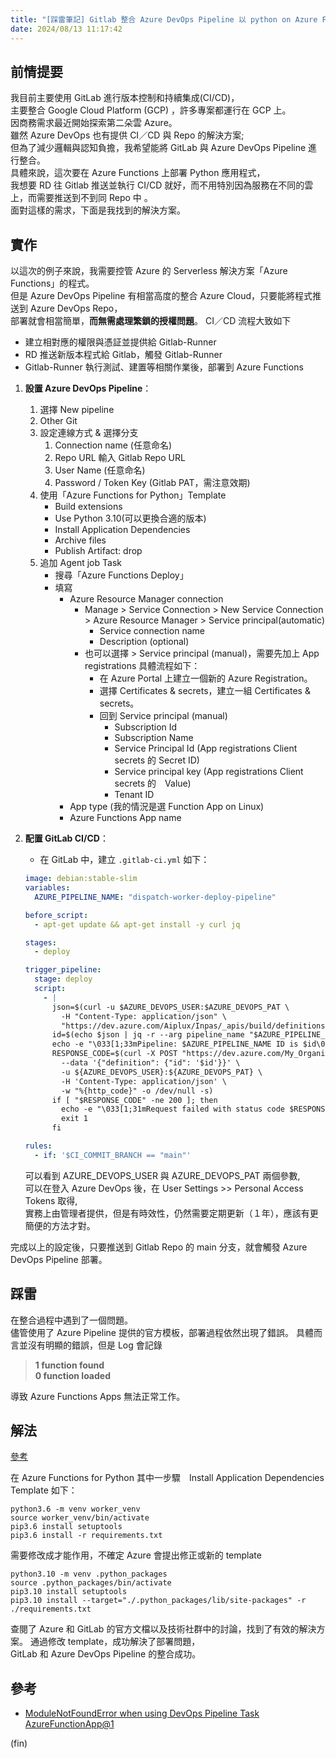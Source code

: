 ```yaml
---
title: "[踩雷筆記] Gitlab 整合 Azure DevOps Pipeline 以 python on Azure Functions 為例"
date: 2024/08/13 11:17:42
---
```


## 前情提要

我目前主要使用 GitLab 進行版本控制和持續集成(CI/CD)，  
主要整合 Google Cloud Platform (GCP) ，許多專案都運行在 GCP 上。  
因商務需求最近開始探索第二朵雲 Azure。  
雖然 Azure DevOps 也有提供 CI／CD 與 Repo 的解決方案;  
但為了減少邏輯與認知負擔，我希望能將 GitLab 與 Azure DevOps Pipeline 進行整合。  
具體來說，這次要在 Azure Functions 上部署 Python 應用程式，  
我想要 RD 往 Gitlab 推送並執行 CI/CD 就好，而不用特別因為服務在不同的雲上，而需要推送到不到同 Repo 中 。  
面對這樣的需求，下面是我找到的解決方案。  

## 實作

以這次的例子來說，我需要控管 Azure 的 Serverless 解決方案「Azure Functions」的程式。  
但是 Azure DevOps Pipeline 有相當高度的整合 Azure Cloud，只要能將程式推送到 Azure DevOps Repo，  
部署就會相當簡單，**而無需處理繁鎖的授權問題**。
CI／CD 流程大致如下

- 建立相對應的權限與憑証並提供給 Gitlab-Runner
- RD 推送新版本程式給 Gitlab，觸發 Gitlab-Runner
- Gitlab-Runner 執行測試、建置等相關作業後，部署到 Azure Functions

1. **設置 Azure DevOps Pipeline**：
   1. 選擇 New pipeline
   2. Other Git
   3. 設定連線方式 & 選擇分支
      1. Connection name (任意命名)
      2. Repo URL 輸入 Gitlab Repo URL
      3. User Name (任意命名)
      4. Password / Token Key (Gitlab PAT，需注意效期)
   4. 使用「Azure Functions for Python」Template
      - Build extensions
      - Use Python 3.10(可以更換合適的版本)
      - Install Application Dependencies
      - Archive files
      - Publish Artifact: drop
   5. 追加 Agent job Task
      - 搜尋「Azure Functions Deploy」
      - 填寫
        - Azure Resource Manager connection
          - Manage > Service Connection > New Service Connection > Azure Resource Manager > Service principal(automatic)
            - Service connection name
            - Description (optional)
          - 也可以選擇 > Service principal (manual)，需要先加上 App registrations 具體流程如下：
            - 在 Azure Portal 上建立一個新的 Azure Registration。
            - 選擇 Certificates & secrets，建立一組 Certificates & secrets。
            - 回到 Service principal (manual)
              - Subscription Id
              - Subscription Name
              - Service Principal Id (App registrations Client secrets 的 Secret ID)
              - Service principal key (App registrations Client secrets 的　Value)
              - Tenant ID
        - App type (我的情況是選 Function App on Linux)
        - Azure Functions App name

2. **配置 GitLab CI/CD**：
   - 在 GitLab 中，建立 `.gitlab-ci.yml` 如下：

    ```yml
    image: debian:stable-slim
    variables:
      AZURE_PIPELINE_NAME: "dispatch-worker-deploy-pipeline"

    before_script:
      - apt-get update && apt-get install -y curl jq

    stages:
      - deploy

    trigger_pipeline:
      stage: deploy
      script:
        - |
          json=$(curl -u $AZURE_DEVOPS_USER:$AZURE_DEVOPS_PAT \
            -H "Content-Type: application/json" \
            "https://dev.azure.com/Aiplux/Inpas/_apis/build/definitions?api-version=6.0")
          id=$(echo $json | jq -r --arg pipeline_name "$AZURE_PIPELINE_NAME" '.value[] | select(.name==$pipeline_name) | .id')
          echo -e "\033[1;33mPipeline: $AZURE_PIPELINE_NAME ID is $id\033[0m"
          RESPONSE_CODE=$(curl -X POST "https://dev.azure.com/My_Organization/My_Project/_apis/build/builds?api-version=6.0" \
            --data '{"definition": {"id": '$id'}}' \
            -u ${AZURE_DEVOPS_USER}:${AZURE_DEVOPS_PAT} \
            -H 'Content-Type: application/json' \
            -w "%{http_code}" -o /dev/null -s)
          if [ "$RESPONSE_CODE" -ne 200 ]; then
            echo -e "\033[1;31mRequest failed with status code $RESPONSE_CODE\033[0m"
            exit 1
          fi

    rules:
      - if: '$CI_COMMIT_BRANCH == "main"'
    ```

    可以看到 AZURE_DEVOPS_USER 與 AZURE_DEVOPS_PAT 兩個參數,  
    可以在登入 Azure DevOps 後，在 User Settings >> Personal Access Tokens 取得,  
    實務上由管理者提供，但是有時效性，仍然需要定期更新（１年），應該有更簡便的方法才對。

完成以上的設定後，只要推送到 Gitlab Repo 的 main 分支，就會觸發 Azure DevOps Pipeline 部署。

## 踩雷

在整合過程中遇到了一個問題。  
儘管使用了 Azure Pipeline 提供的官方模板，部署過程依然出現了錯誤。
具體而言並沒有明顯的錯誤，但是 Log 會記錄

> **1 function found**  
> **0 function loaded**

導致 Azure Functions Apps 無法正常工作。

## 解法

[參考](https://github.com/Azure/azure-functions-python-worker/issues/708#issuecomment-765528255)

在 Azure Functions for Python 其中一步驟　Install Application Dependencies  
Template 如下：

```shell
python3.6 -m venv worker_venv
source worker_venv/bin/activate
pip3.6 install setuptools
pip3.6 install -r requirements.txt
```

需要修改成才能作用，不確定 Azure 會提出修正或新的 template

```shell
python3.10 -m venv .python_packages
source .python_packages/bin/activate
pip3.10 install setuptools
pip3.10 install --target="./.python_packages/lib/site-packages" -r ./requirements.txt
```

查閱了 Azure 和 GitLab 的官方文檔以及技術社群中的討論，找到了有效的解決方案。
通過修改 template，成功解決了部署問題，  
GitLab 和 Azure DevOps Pipeline 的整合成功。

## 參考

- [ModuleNotFoundError when using DevOps Pipeline Task AzureFunctionApp@1](https://github.com/Azure/azure-functions-python-worker/issues/708#issuecomment-765528255)

(fin)
